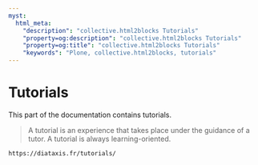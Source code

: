 ```yaml
---
myst:
  html_meta:
    "description": "collective.html2blocks Tutorials"
    "property=og:description": "collective.html2blocks Tutorials"
    "property=og:title": "collective.html2blocks Tutorials"
    "keywords": "Plone, collective.html2blocks, tutorials"
---
```


# Tutorials

This part of the documentation contains tutorials.

> A tutorial is an experience that takes place under the guidance of a tutor.
> A tutorial is always learning-oriented.

```{seealso}
https://diataxis.fr/tutorials/
```
